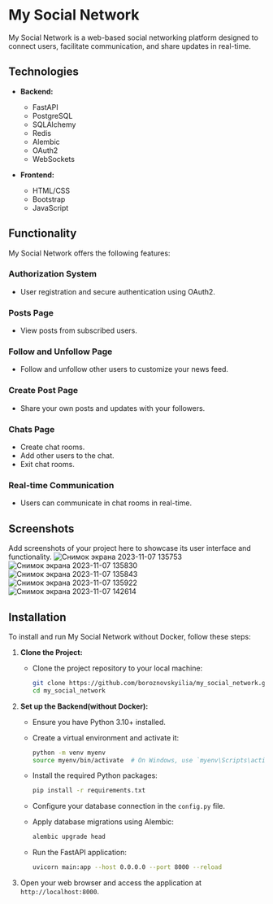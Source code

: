 # My Social Network

My Social Network is a web-based social networking platform designed to connect users, facilitate communication, and share updates in real-time.

## Technologies

- **Backend:**
  - FastAPI
  - PostgreSQL
  - SQLAlchemy
  - Redis
  - Alembic
  - OAuth2
  - WebSockets

- **Frontend:**
  - HTML/CSS
  - Bootstrap
  - JavaScript

## Functionality

My Social Network offers the following features:

### Authorization System

- User registration and secure authentication using OAuth2.

### Posts Page

- View posts from subscribed users.

### Follow and Unfollow Page

- Follow and unfollow other users to customize your news feed.

### Create Post Page

- Share your own posts and updates with your followers.

### Chats Page

- Create chat rooms.
- Add other users to the chat.
- Exit chat rooms.

### Real-time Communication

- Users can communicate in chat rooms in real-time.

## Screenshots

Add screenshots of your project here to showcase its user interface and functionality.
![Снимок экрана 2023-11-07 135753](https://github.com/boroznovskyilia/my_social_network/assets/91383856/19336e73-5506-4145-a5db-1356535f9255)
![Снимок экрана 2023-11-07 135830](https://github.com/boroznovskyilia/my_social_network/assets/91383856/fb9c3cf0-4832-4d2f-918e-9e302d185673)
![Снимок экрана 2023-11-07 135843](https://github.com/boroznovskyilia/my_social_network/assets/91383856/aab11dd3-aa44-4b7b-a134-ba10c5d68034)
![Снимок экрана 2023-11-07 135922](https://github.com/boroznovskyilia/my_social_network/assets/91383856/263e2f11-0e0d-4829-abb3-9fb644ec832c)
![Снимок экрана 2023-11-07 142614](https://github.com/boroznovskyilia/my_social_network/assets/91383856/721f1ac7-85fb-4071-96d1-caedcbe3b0aa)

## Installation

To install and run My Social Network without Docker, follow these steps:

1. **Clone the Project:**

   - Clone the project repository to your local machine:

     ```bash
     git clone https://github.com/boroznovskyilia/my_social_network.git
     cd my_social_network
     ```

2. **Set up the Backend(without Docker):**

   - Ensure you have Python 3.10+ installed.
   - Create a virtual environment and activate it:

     ```bash
     python -m venv myenv
     source myenv/bin/activate  # On Windows, use `myenv\Scripts\activate`
     ```

   - Install the required Python packages:

     ```bash
     pip install -r requirements.txt
     ```

   - Configure your database connection in the `config.py` file.

   - Apply database migrations using Alembic:

     ```bash
     alembic upgrade head
     ```

   - Run the FastAPI application:

     ```bash
     uvicorn main:app --host 0.0.0.0 --port 8000 --reload
     ```
3. Open your web browser and access the application at `http://localhost:8000`.

